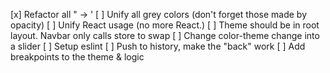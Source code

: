 [x] Refactor all " -> '
[ ] Unify all grey colors (don't forget those made by opacity)
[ ] Unify React usage (no more React.)
[ ] Theme should be in root layout. Navbar only calls store to swap
[ ] Change color-theme change into a slider
[ ] Setup eslint
[ ] Push to history, make the "back" work
[ ] Add breakpoints to the theme & logic 